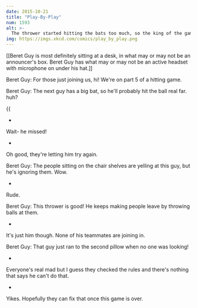 ```yaml
---
date: 2015-10-21
title: "Play-By-Play"
num: 1593
alt: >-
  The thrower started hitting the bats too much, so the king of the game told him to leave and brought out another thrower from thrower jail.
img: https://imgs.xkcd.com/comics/play_by_play.png
---
```

[[Beret Guy is most definitely sitting at a desk, in what may or may not be an announcer's box.  Beret Guy has what may or may not be an active headset with microphone on under his hat.]]

Beret Guy: For those just joining us, hi! We're on part 5 of a hitting game.

Beret Guy: The next guy has a big bat, so he'll probably hit the ball real far.   huh?

{{

-

Wait- he missed! 

-

Oh good, they're letting him try again.

Beret Guy: The people sitting on the chair shelves are yelling at this guy, but he's ignoring them. Wow. 

-

Rude.

Beret Guy: This thrower is good! He keeps making people leave by throwing balls at them. 

-

It's just him though. None of his teammates are joining in.

Beret Guy: That guy just ran to the second pillow when no one was looking! 

-

Everyone's real mad but I guess they checked the rules and there's nothing that says he can't do that.  

-

Yikes. Hopefully they can fix that once this game is over.

